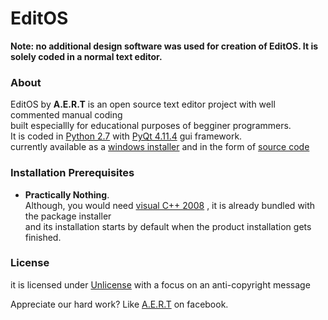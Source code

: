 # EditOS
**Note: no additional design software was used for creation of EditOS. It is solely coded in a normal text editor.**

### About
EditOS by __A.E.R.T__ is an open source text editor project with well commented manual coding\
built especiallly for educational purposes of begginer programmers.\
It is coded in [Python 2.7](https://www.python.org/downloads/release/python-2715/)
with [PyQt 4.11.4](https://sourceforge.net/projects/pyqt/files/PyQt4/PyQt-4.11.4/) gui framework.\
currently available as a [windows installer](https://drive.google.com/file/d/1RgGu7S15J5GinD6M6rcYqkBw13n5uToN/view?usp=sharing)
and in the form of [source code](https://github.com/AERTteam/EditOS)

### Installation Prerequisites
* __Practically Nothing__.\
Although, you would need [visual C++ 2008](https://www.microsoft.com/en-in/download/details.aspx?id=29)
, it is already bundled with the package installer\
and its installation starts by default when the product installation gets finished.

### License
it is licensed under [Unlicense](http://unlicense.org/) with a focus on an anti-copyright message

Appreciate our hard work?
Like [A.E.R.T](https://www.facebook.com/aertsocial/) on facebook.

